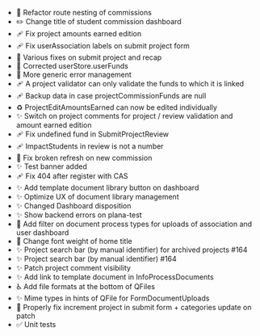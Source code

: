 - 🎨 Refactor route nesting of commissions
- ✏️ Change title of student commission dashboard
- 🩹 Fix project amounts earned edition
- 🩹 Fix userAssociation labels on submit project form
- 🐛 Various fixes on submit project and recap
- 🐛 Corrected userStore.userFunds
- 🐛 More generic error management
- 🩹 A project validator can only validate the funds to which it is linked
- 🩹 Backup data in case projectCommissionFunds are null
- ♻️ ProjectEditAmountsEarned can now be edited individually
- ✨ Switch on project comments for project / review validation and amount earned edition
- 🩹 Fix undefined fund in SubmitProjectReview
- 🩹 ImpactStudents in review is not a number
- 🐛 Fix broken refresh on new commission
- ✨ Test banner added
- 🩹 Fix 404 after register with CAS
- ✨ Add template document library button on dashboard
- ✨ Optimize UX of document library management
- ✨ Changed Dashboard disposition
- ✨ Show backend errors on plana-test
- 🎨 Add filter on document process types for uploads of association and user dashboard
- 💄 Change font weight of home title
- ✨ Project search bar (by manual identifier) for archived projects #164
- ✨ Project search bar (by manual identifier) #164
- ✨ Patch project comment visibility
- ✨ Add link to template document in InfoProcessDocuments
- ♿️ Add file formats at the bottom of QFiles
- ✨ Mime types in hints of QFile for FormDocumentUploads
- 🐛 Properly fix increment project in submit form + categories update on patch
- ✅ Unit tests
